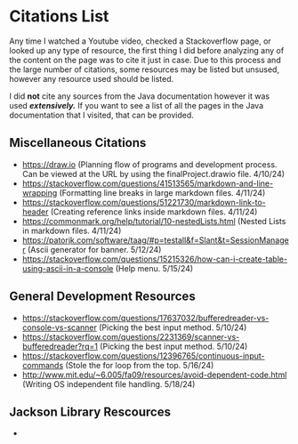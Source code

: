 # Citations List
Any time I watched a Youtube video, checked a Stackoverflow page, or looked up any type of resource, the first thing I did before analyzing any of the content on the page was to cite it just in case. Due to this process and the large number of citations, some resources may be listed but unsused, however any resource used should be listed.

I did **not** cite any sources from the Java documentation however it was used ***extensively.*** If you want to see a list of all the pages in the Java documentation that I visited, that can be provided.

## Miscellaneous Citations
- https://draw.io (Planning flow of programs and development process. Can be viewed at the URL by using the finalProject.drawio file. 4/10/24)
- https://stackoverflow.com/questions/41513565/markdown-and-line-wrapping (Formatting line breaks in large markdown files. 4/11/24)
- https://stackoverflow.com/questions/51221730/markdown-link-to-header (Creating reference links inside markdown files. 4/11/24)
- https://commonmark.org/help/tutorial/10-nestedLists.html (Nested Lists in markdown files. 4/11/24)
- https://patorjk.com/software/taag/#p=testall&f=Slant&t=SessionManager (Ascii generator for banner. 5/12/24)
- https://stackoverflow.com/questions/15215326/how-can-i-create-table-using-ascii-in-a-console (Help menu. 5/15/24)

## General Development Resources
- https://stackoverflow.com/questions/17637032/bufferedreader-vs-console-vs-scanner (Picking the best input method. 5/10/24)
- https://stackoverflow.com/questions/2231369/scanner-vs-bufferedreader?rq=1 (Picking the best input method. 5/10/24)
- https://stackoverflow.com/questions/12396765/continuous-input-commands (Stole the for loop from the top. 5/16/24)
- http://www.mit.edu/~6.005/fa09/resources/avoid-dependent-code.html (Writing OS independent file handling. 5/18/24)

## Jackson Library Rescources
- 